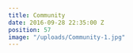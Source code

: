 ```yaml
---
title: Community
date: 2016-09-28 22:35:00 Z
position: 57
image: "/uploads/Community-1.jpg"
---
```



